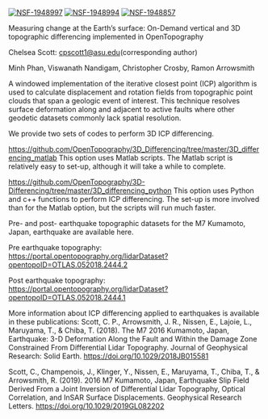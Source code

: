 [![NSF-1948997](https://img.shields.io/badge/NSF-1948997-blue.svg)](https://nsf.gov/awardsearch/showAward?AWD_ID=1948997) 
[![NSF-1948994](https://img.shields.io/badge/NSF-XXXXXXX-blue.svg)](https://nsf.gov/awardsearch/showAward?AWD_ID=1948994)
[![NSF-1948857](https://img.shields.io/badge/NSF-XXXXXXX-blue.svg)](https://nsf.gov/awardsearch/showAward?AWD_ID=1948857)



Measuring change at the Earth’s surface: On-Demand vertical and 3D topographic differencing implemented in OpenTopography

Chelsea Scott: cpscott1@asu.edu(corresponding author)

Minh Phan, Viswanath Nandigam, Christopher Crosby, Ramon Arrowsmith


A windowed implementation of the iterative closest point (ICP) algorithm is used to calculate displacement and rotation fields from topographic point clouds 
that span a geologic event of interest. This technique resolves surface deformation along and adjacent to active faults where other geodetic datasets commonly 
lack spatial resolution. 

We provide two sets of codes to perform 3D ICP differencing. 

https://github.com/OpenTopography/3D_Differencing/tree/master/3D_differencing_matlab
This option uses Matlab scripts. The Matlab script is relatively easy to set-up, although it will take a while to complete. 


https://github.com/OpenTopography/3D-Differencing/tree/master/3D_differencing_python
This option uses Python and c++ functions to perform ICP differencing. The set-up is more involved than for the Matlab option, but the scripts will run much faster.  


Pre- and post- earthquake topographic datasets for the M7 Kumamoto, Japan, earthquake are available here. 

Pre earthquake topography:
https://portal.opentopography.org/lidarDataset?opentopoID=OTLAS.052018.2444.2

Post earthquake topography:
https://portal.opentopography.org/lidarDataset?opentopoID=OTLAS.052018.2444.1


More information about ICP differencing applied to earthquakes is available in these publications: 
Scott, C. P., Arrowsmith, J. R., Nissen, E., Lajoie, L., Maruyama, T., & Chiba, T. (2018). 
The M7 2016 Kumamoto, Japan, Earthquake: 3-D Deformation Along the Fault and Within the Damage Zone Constrained From Differential Lidar Topography. Journal of Geophysical Research: 
Solid Earth. https://doi.org/10.1029/2018JB015581

Scott, C., Champenois, J., Klinger, Y., Nissen, E., Maruyama, T., Chiba, T., & Arrowsmith, R. (2019). 
2016 M7 Kumamoto, Japan, Earthquake Slip Field Derived From a Joint Inversion of Differential Lidar Topography, Optical Correlation, and InSAR Surface Displacements. 
Geophysical Research Letters. https://doi.org/10.1029/2019GL082202


